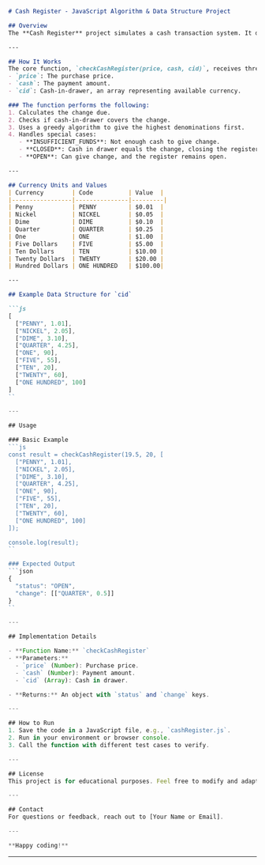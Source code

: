 ```markdown
# Cash Register - JavaScript Algorithm & Data Structure Project

## Overview
The **Cash Register** project simulates a cash transaction system. It determines the change to return to a customer based on the purchase price, payment amount, and cash available in the register (cash-in-drawer). The system handles various scenarios, including insufficient funds, exact change, and providing change in optimal denominations.

---

## How It Works
The core function, `checkCashRegister(price, cash, cid)`, receives three parameters:
- `price`: The purchase price.
- `cash`: The payment amount.
- `cid`: Cash-in-drawer, an array representing available currency.

### The function performs the following:
1. Calculates the change due.
2. Checks if cash-in-drawer covers the change.
3. Uses a greedy algorithm to give the highest denominations first.
4. Handles special cases:
   - **INSUFFICIENT_FUNDS**: Not enough cash to give change.
   - **CLOSED**: Cash in drawer equals the change, closing the register.
   - **OPEN**: Can give change, and the register remains open.

---

## Currency Units and Values
| Currency        | Code          | Value  |
|-----------------|---------------|---------|
| Penny           | PENNY         | $0.01  |
| Nickel          | NICKEL        | $0.05  |
| Dime            | DIME          | $0.10  |
| Quarter         | QUARTER       | $0.25  |
| One             | ONE           | $1.00  |
| Five Dollars    | FIVE          | $5.00  |
| Ten Dollars     | TEN           | $10.00 |
| Twenty Dollars  | TWENTY        | $20.00 |
| Hundred Dollars | ONE HUNDRED   | $100.00|

---

## Example Data Structure for `cid`

```js
[
  ["PENNY", 1.01],
  ["NICKEL", 2.05],
  ["DIME", 3.10],
  ["QUARTER", 4.25],
  ["ONE", 90],
  ["FIVE", 55],
  ["TEN", 20],
  ["TWENTY", 60],
  ["ONE HUNDRED", 100]
]
``

---

## Usage

### Basic Example
```js
const result = checkCashRegister(19.5, 20, [
  ["PENNY", 1.01],
  ["NICKEL", 2.05],
  ["DIME", 3.10],
  ["QUARTER", 4.25],
  ["ONE", 90],
  ["FIVE", 55],
  ["TEN", 20],
  ["TWENTY", 60],
  ["ONE HUNDRED", 100]
]);

console.log(result);
``

### Expected Output
```json
{
  "status": "OPEN",
  "change": [["QUARTER", 0.5]]
}
``

---

## Implementation Details

- **Function Name:** `checkCashRegister`
- **Parameters:**
  - `price` (Number): Purchase price.
  - `cash` (Number): Payment amount.
  - `cid` (Array): Cash in drawer.

- **Returns:** An object with `status` and `change` keys.

---

## How to Run
1. Save the code in a JavaScript file, e.g., `cashRegister.js`.
2. Run in your environment or browser console.
3. Call the function with different test cases to verify.

---

## License
This project is for educational purposes. Feel free to modify and adapt the code as needed.

---

## Contact
For questions or feedback, reach out to [Your Name or Email].

---

**Happy coding!**
```

---
